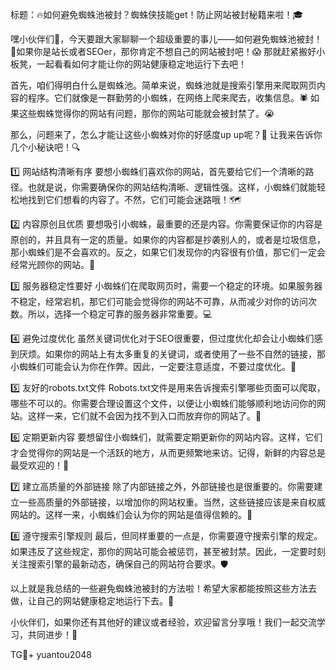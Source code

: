 标题：🔥如何避免蜘蛛池被封？蜘蛛侠技能get！防止网站被封秘籍来啦！🎓

嘿小伙伴们👋，今天要跟大家聊聊一个超级重要的事儿——如何避免蜘蛛池被封！👀如果你是站长或者SEOer，那你肯定不想自己的网站被封吧！😱 那就赶紧搬好小板凳，一起看看如何才能让你的网站健康稳定地运行下去吧！

首先，咱们得明白什么是蜘蛛池。简单来说，蜘蛛池就是搜索引擎用来爬取网页内容的程序。它们就像是一群勤劳的小蜘蛛，在网络上爬来爬去，收集信息。🕷️ 如果这些蜘蛛觉得你的网站有问题，那你的网站可能就会被封禁了。😭

那么，问题来了，怎么才能让这些小蜘蛛对你的好感度up up呢？🤔 让我来告诉你几个小秘诀吧！🔍

1️⃣ 网站结构清晰有序
要想小蜘蛛们喜欢你的网站，首先要给它们一个清晰的路径。也就是说，你需要确保你的网站结构清晰、逻辑性强。这样，小蜘蛛们就能轻松地找到它们想看的内容了。不然，它们可能会迷路哦！🗺️

2️⃣ 内容原创且优质
要想吸引小蜘蛛，最重要的还是内容。你需要保证你的内容是原创的，并且具有一定的质量。如果你的内容都是抄袭别人的，或者是垃圾信息，那小蜘蛛们是不会喜欢的。反之，如果它们发现你的内容很有价值，那它们一定会经常光顾你的网站。📖

3️⃣ 服务器稳定性要好
小蜘蛛们在爬取网页时，需要一个稳定的环境。如果服务器不稳定，经常宕机，那它们可能会觉得你的网站不可靠，从而减少对你的访问次数。所以，选择一个稳定可靠的服务器非常重要。💻

4️⃣ 避免过度优化
虽然关键词优化对于SEO很重要，但过度优化却会让小蜘蛛们感到厌烦。如果你的网站上有太多重复的关键词，或者使用了一些不自然的链接，那小蜘蛛们可能会认为你在作弊。因此，一定要注意适度，不要过度优化。🚨

5️⃣ 友好的robots.txt文件
Robots.txt文件是用来告诉搜索引擎哪些页面可以爬取，哪些不可以的。你需要合理设置这个文件，以便让小蜘蛛们能够顺利地访问你的网站。这样一来，它们就不会因为找不到入口而放弃你的网站了。📝

6️⃣ 定期更新内容
要想留住小蜘蛛们，就需要定期更新你的网站内容。这样，它们才会觉得你的网站是一个活跃的地方，从而更频繁地来访。记得，新鲜的内容总是最受欢迎的！📅

7️⃣ 建立高质量的外部链接
除了内部链接之外，外部链接也是很重要的。你需要建立一些高质量的外部链接，以增加你的网站权重。当然，这些链接应该是来自权威网站的。这样一来，小蜘蛛们会认为你的网站是值得信赖的。🔗

8️⃣ 遵守搜索引擎规则
最后，但同样重要的一点是，你需要遵守搜索引擎的规定。如果违反了这些规定，那你的网站可能会被惩罚，甚至被封禁。因此，一定要时刻关注搜索引擎的最新动态，确保自己的网站符合要求。🛡️

以上就是我总结的一些避免蜘蛛池被封的方法啦！希望大家都能按照这些方法去做，让自己的网站健康稳定地运行下去。💪

小伙伴们，如果你还有其他好的建议或者经验，欢迎留言分享哦！我们一起交流学习，共同进步！🤝

TG💪+ yuantou2048